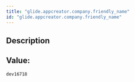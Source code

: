 ```yaml
---
title: "glide.appcreator.company.friendly_name"
id: "glide.appcreator.company.friendly_name"
---
```

## Description



## Value: 
```
dev16718
```